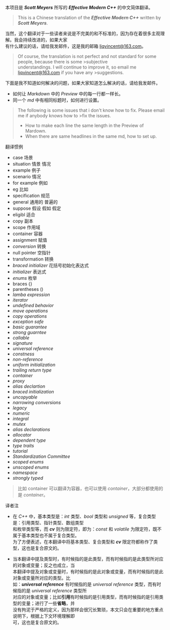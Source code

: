 本项目是  _**Scott Meyers**_ 所写的 **_Effective Modern C++_** 的中文简体翻译。  
>This is a Chinese translation of the **_Effective Modern C++_** written by _**Scott Meyers**_.  

当然，这个翻译对于一些读者来说是不完美的和不标准的，因为存在着很多主观理解。我会持续改进的，如果大家  
有什么建议的话，请给我发邮件，这是我的邮箱 <ljqvincent@163.com>。  
>Of course, the translation is not perfect and not standard for some people, because there is some >subjective  
>understandings. I will continue to improve it, so email me <ljqvincent@163.com> if you have any >suggestions.

下面是我不知道如何解决的问题，如果大家知道怎么解决的话，请给我发邮件。  
* 如何让 _Markdown_ 中的 _Preview_ 中的每一行都一样长。
* 同一个 _md_ 中有相同标题时，如何进行设置。
>The following is some issues that i don't know how to fix. Please email me if anybody knows how to >fix the issues. 
>* How to make each line the same length in the Preview of Mardown.
>* When there are same headlines in the same md, how to set up.

翻译惯例

* case 场景
* situation 情景 情况
* example 例子
* scenario 情况
* for example 例如
* eg 比如
* specification 规范
* general 通用的 普遍的
* suppose 假设 假如 假定
*  eligibl 适合
*  copy 副本
* scope 作用域
* container 容器
* assignment 赋值
* _conversion_ 转换
* null pointer 空指针
* transformation 转换
*  _braced initializer_ 花括号初始化表达式
* _initializer_ 表达式
* _enums_ 枚举
* braces {}
* parentheses ()
* _lamba expression_ 
* _iterator_
* _undefined behavior_
* _move operations_
* _copy operations_
* _exception safe_
* _basic guarantee_
* _strong guarntee_
* _callable_
*  _signature_
*  _universal reference_
* _constness_
* _non-reference_
* _uniform initialization_
* _trailing return type_
* _container_
* _proxy_
* _alias declartion_ 
* _braced initialization_
* _uncopyable_
* _narrowing conversions_
* _legacy_
* _numeric_ 
* _integral_
* _mutex_
* _alias declarations_
* _allocator_
* _dependent type_
* _type traits_
* _tutorial_
* _Standardization Committee_
* _scoped enums_
* _unscoped enums_
* _namespace_
* _strongly typed_
> 比如 container 可以翻译为容器，也可以使用 _container_，大部分都使用的是 _container_。

译者注  
* 在 _C++_ 中，基本类型是：_int_ 类型、_bool_ 类型和 _unsigned_ 等，复合类型是：引用类型、指针类型、数组类型  
和枚举类型等，而 **_cv_** 则为限定符，即为：_const_ 和 _volatile_ 为限定符，既不属于基本类型也不属于复合类型。  
为了方便表述，在本翻译中将基本类型、复合类型和 **_cv_** 限定符都称作了类型，这也是复合原文的。

* 当本翻译中提及类型时，有时候指的是此类型，而有时候指的是此类型所对应的对象或变量；反之也成立，当  
本翻译中提及对象或变量时，有时候指的是此对象或变量，而有时候指的是此对象或变量所对应的类型。比  
如：**_universal reference_** 有时候指的是 _universal reference_ 类型，而有时候指的是 _universal reference_ 类型所  
对应的对象或变量；比如**引用**有时候指的是引用类型，而有时候指的是引用类型的变量；进行了一些**省略**，并  
没有拘泥于严格的定义，因为那样会很冗长繁琐，本文只会在重要的地方重点说明下，根据上下文环境理解即  
可，这也是复合原文的。
